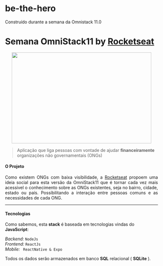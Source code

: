 # be-the-hero
Construído durante a semana da Omnistack 11.0

# Semana OmniStack11 by [Rocketseat](https://github.com/Rocketseat)

<p align="center">
  <img width="460" height="300" src="frontend/src/bethehero.png">
</p>

> Aplicação que liga pessoas com vontade de ajudar __financeiramente__ organizações não governamentais (ONGs) <br>

#### O Projeto
<p align="justify">
  Como existem ONGs com baixa visibilidade, a <a href="https://github.com/Rocketseat">Rocketseat</a> propoem
uma ideia social para esta versão da OmniStack11 que é tornar cada vez mais acessivel o conhecimento
sobre as ONGs existentes, seja no bairro, cidade, estado ou país. Possíbilitando a interação entre
pessoas comuns e as necessidades de cada ONG.
</p>
<hr>

#### Tecnologias

Como sabemos, esta __stack__ é baseada em tecnologias vindas do __JavaScript__:

_Backend:_ ``` NodeJs ```<br>
_Frontend:_ ``` ReactJs ```<br>
_Mobile:_ ``` ReactNative & Expo```<br>

Todos os dados serão armazenados em banco __SQL__ relacional ( __SQLite__ ).
